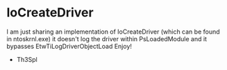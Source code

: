 # IoCreateDriver

I am just sharing an implementation of IoCreateDriver (which can be found in ntoskrnl.exe)
it doesn't log the driver within PsLoadedModule and it bypasses EtwTiLogDriverObjectLoad
Enjoy!

- Th3Spl
